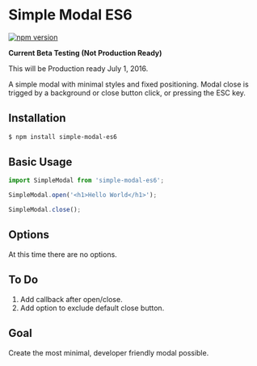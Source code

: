 # Simple Modal ES6

[![npm version](https://badge.fury.io/js/simple-modal-es6.svg)](https://badge.fury.io/js/simple-modal-es6)

__Current Beta Testing (Not Production Ready)__

This will be Production ready July 1, 2016.

A simple modal with minimal styles and fixed positioning. Modal close is trigged by a background or close button click, or pressing the ESC key.

## Installation

```bash
$ npm install simple-modal-es6
```

## Basic Usage

```js
import SimpleModal from 'simple-modal-es6';

SimpleModal.open('<h1>Hello World</h1>');

SimpleModal.close();
```

## Options

At this time there are no options.

## To Do

1. Add callback after open/close.
2. Add option to exclude default close button.

## Goal

Create the most minimal, developer friendly modal possible.
